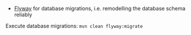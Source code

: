 * [Flyway](https://flywaydb.org/) for database migrations, i.e. remodelling the database schema reliably

Execute database migrations: `mvn clean flyway:migrate`
